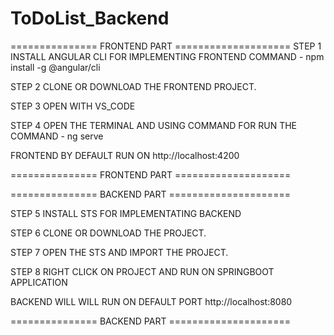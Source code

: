 # ToDoList_Backend

=============== FRONTEND PART ====================
STEP 1 
INSTALL ANGULAR CLI FOR IMPLEMENTING FRONTEND
COMMAND - npm install -g @angular/cli

STEP 2 
CLONE OR DOWNLOAD THE FRONTEND PROJECT.

STEP 3
OPEN WITH VS_CODE

STEP 4
OPEN THE TERMINAL AND USING COMMAND FOR RUN THE
COMMAND - ng serve

FRONTEND BY DEFAULT RUN ON http://localhost:4200

=============== FRONTEND PART ====================

=============== BACKEND PART =====================

STEP 5
INSTALL STS FOR IMPLEMENTATING BACKEND

STEP 6
CLONE OR DOWNLOAD THE PROJECT.

STEP 7
OPEN THE STS AND IMPORT THE PROJECT.

STEP 8
RIGHT CLICK ON PROJECT AND RUN ON SPRINGBOOT APPLICATION 

BACKEND WILL WILL RUN ON DEFAULT PORT http://localhost:8080

=============== BACKEND PART =====================





